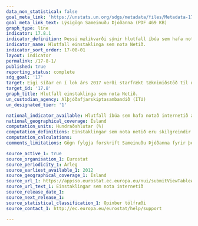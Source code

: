 ```yaml
---
data_non_statistical: false
goal_meta_link: 'https://unstats.un.org/sdgs/metadata/files/Metadata-17-08-01.pdf '
goal_meta_link_text: Lýsigögn Sameinuðu Þjóðanna (PDF 469 KB)
graph_type: line
indicator: 17.8.1
indicator_definition: Þessi mælikvarði sýnir hlutfall íbúa sem hafa notað internetið á síðustu þremur mánuðum
indicator_name: Hlutfall einstaklinga sem nota Netið.
indicator_sort_order: 17-08-01
layout: indicator
permalink: /17-8-1/
published: true
reporting_status: complete
sdg_goal: '17'
target: Eigi síðar en í lok árs 2017 verði starfrækt tæknimiðstöð til uppbyggingar á sviði vísinda, tækni og nýsköpunar í þeim þróunarlöndum sem eru skemmst á veg komin og stuðningur til sjálfshjálpar efldur, einkum á sviði upplýsinga- og fjarskiptatækni.  
target_id: '17.8'
graph_title: Hlutfall einstaklinga sem nota Netið.
un_custodian_agency: Alþjóðafjarskiptasambandið (ITU)
un_designated_tier: '1'

national_indicator_available: Hlutfall íbúa sem hafa notað internetið á síðustu þremur mánuðum
national_geographical_coverage: Ísland
computation_units: Hundraðshlutar (%)
computation_definitions: Einstaklingar sem nota netið eru skilgreindir sem þeir sem hafa notað internetið á síðustu 3 mánuðum.
computation_calculations:
comments_limitations: Gögn fylgja forskrift Sameinuðu Þjóðanna fyrir þennan mælikvarða. Þessi mælikvarði var fundinn í samstarfi við sérfræðinga á þessu sviði.

source_active_1: true
source_organisation_1: Eurostat
source_periodicity_1: Árleg
source_earliest_available_1: 2012
source_geographical_coverage_1: Ísland
source_url_1: https://appsso.eurostat.ec.europa.eu/nui/submitViewTableAction.do
source_url_text_1: Einstaklingar sem nota internetið
source_release_date_1:
source_next_release_1:
source_statistical_classification_1: Opinber tölfræði 
source_contact_1: http://ec.europa.eu/eurostat/help/support

---
```


